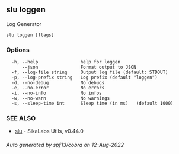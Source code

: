 ## slu loggen

Log Generator

```
slu loggen [flags]
```

### Options

```
  -h, --help                help for loggen
      --json                Format output to JSON
  -f, --log-file string     Output log file (default: STDOUT)
  -p, --log-prefix string   Log prefix (default "loggen")
  -d, --no-debug            No debugs
  -e, --no-error            No errors
  -i, --no-info             No infos
  -w, --no-warn             No warnings
  -s, --sleep-time int      Sleep time (in ms)	 (default 1000)
```

### SEE ALSO

* [slu](slu.md)	 - SikaLabs Utils, v0.44.0

###### Auto generated by spf13/cobra on 12-Aug-2022

